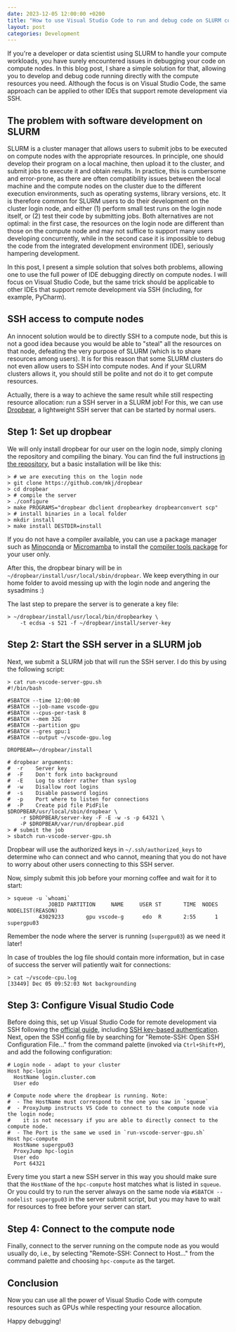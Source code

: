 ```yaml
---
date: 2023-12-05 12:00:00 +0200
title: "How to use Visual Studio Code to run and debug code on SLURM compute nodes"
layout: post
categories: Development
---
```


If you're a developer or data scientist using SLURM to handle your compute workloads, you have surely encountered issues in debugging your code on compute nodes. In this blog post, I share a simple solution for that, allowing you to develop and debug code running directly with the compute resources you need. Although the focus is on Visual Studio Code, the same approach can be applied to other IDEs that support remote development via SSH.

<!-- more -->

## The problem with software development on SLURM
SLURM is a cluster manager that allows users to submit jobs to be executed on compute nodes with the appropriate resources.
In principle, one should develop their program on a local machine, then upload it to the cluster, and submit jobs to execute it and obtain results.
In practice, this is cumbersome and error-prone, as there are often compatibility issues between the local machine and the compute nodes on the cluster due to the different execution environments, such as operating systems, library versions, etc.
It is therefore common for SLURM users to do their development on the cluster login node, and either (1) perform small test runs on the login node itself, or (2) test their code by submitting jobs.
Both alternatives are not optimal: in the first case, the resources on the login node are different than those on the compute node and may not suffice to support many users developing concurrently, while in the second case it is impossible to debug the code from the integrated development environment (IDE), seriously hampering development.

In this post, I present a simple solution that solves both problems, allowing one to use the full power of IDE debugging directly on compute nodes.
I will focus on Visual Studio Code, but the same trick should be applicable to other IDEs that support remote development via SSH (including, for example, PyCharm).

## SSH access to compute nodes

An innocent solution would be to directly SSH to a compute node, but this is not a good idea because you would be able to "steal" all the resources on that node, defeating the very purpose of SLURM (which is to share resources among users).
It is for this reason that some SLURM clusters do not even allow users to SSH into compute nodes.
And if your SLURM clusters allows it, you should still be polite and not do it to get compute resources.

Actually, there is a way to achieve the same result while still respecting resource allocation: run a SSH server in a SLURM job!
For this, we can use [Dropbear][dbr], a lightweight SSH server that can be started by normal users.

## Step 1: Set up dropbear

We will only install dropbear for our user on the login node, simply cloning the repository and compiling the binary.
You can find the full instructions [in the repository][dbi], but a basic installation will be like this:

```
> # we are executing this on the login node
> git clone https://github.com/mkj/dropbear
> cd dropbear
> # compile the server
> ./configure
> make PROGRAMS="dropbear dbclient dropbearkey dropbearconvert scp"
> # install binaries in a local folder
> mkdir install
> make install DESTDIR=install
```

If you do not have a compiler available, you can use a package manager such as [Minoconda](https://docs.conda.io/projects/miniconda/en/latest/) or [Micromamba](https://mamba.readthedocs.io/en/latest/user_guide/micromamba.html) to install the [compiler tools package](https://docs.conda.io/projects/conda-build/en/latest/resources/compiler-tools.html) for your user only.

After this, the dropbear binary will be in `~/dropbear/install/usr/local/sbin/dropbear`.
We keep everything in our home folder to avoid messing up with the login node and angering the sysadmins :)

The last step to prepare the server is to generate a key file:

```
> ~/dropbear/install/usr/local/bin/dropbearkey \
    -t ecdsa -s 521 -f ~/dropbear/install/server-key
```

## Step 2: Start the SSH server in a SLURM job

Next, we submit a SLURM job that will run the SSH server.
I do this by using the following script:

```
> cat run-vscode-server-gpu.sh
#!/bin/bash

#SBATCH --time 12:00:00
#SBATCH --job-name vscode-gpu
#SBATCH --cpus-per-task 8
#SBATCH --mem 32G
#SBATCH --partition gpu
#SBATCH --gres gpu:1
#SBATCH --output ~/vscode-gpu.log

DROPBEAR=~/dropbear/install

# dropbear arguments:
#  -r    Server key
#  -F    Don't fork into background
#  -E    Log to stderr rather than syslog
#  -w    Disallow root logins
#  -s    Disable password logins
#  -p    Port where to listen for connections
#  -P    Create pid file PidFile
$DROPBEAR/usr/local/sbin/dropbear \
    -r $DROPBEAR/server-key -F -E -w -s -p 64321 \
    -P $DROPBEAR/var/run/dropbear.pid
> # submit the job
> sbatch run-vscode-server-gpu.sh
```

Dropbear will use the authorized keys in `~/.ssh/authorized_keys` to determine who can connect and who cannot, meaning that you do not have to worry about other users connecting to this SSH server.

Now, simply submit this job before your morning coffee and wait for it to start:

```
> squeue -u `whoami`
             JOBID PARTITION     NAME     USER ST       TIME  NODES NODELIST(REASON)
          43029233       gpu vscode-g      edo  R       2:55      1 supergpu03
```

Remember the node where the server is running (`supergpu03`) as we need it later!

In case of troubles the log file should contain more information, but in case of success the server will patiently wait for connections:

```
> cat ~/vscode-cpu.log
[33449] Dec 05 09:52:03 Not backgrounding
```

## Step 3: Configure Visual Studio Code

Before doing this, set up Visual Studio Code for remote development via SSH following the [official guide][vsr], including [SSH key-based authentication][sshk].
Next, open the SSH config file by searching for "Remote-SSH: Open SSH Configuration File..." from the command palette (invoked via `Ctrl+Shift+P`), and add the following configuration:

```
# Login node - adapt to your cluster
Host hpc-login
  HostName login.cluster.com
  User edo

# Compute node where the dropbear is running. Note:
#  - The HostName must correspond to the one you saw in `squeue`
#  - ProxyJump instructs VS Code to connect to the compute node via the login node;
#    it is not necessary if you are able to directly connect to the compute node.
#  - The Port is the same we used in `run-vscode-server-gpu.sh`
Host hpc-compute
  HostName supergpu03
  ProxyJump hpc-login
  User edo
  Port 64321
```

Every time you start a new SSH server in this way you should make sure that the `HostName` of the `hpc-compute` host matches what is listed in `squeue`.
Or you could try to run the server always on the same node via `#SBATCH --nodelist supergpu03` in the server submit script, but you may have to wait for resources to free before your server can start.

## Step 4: Connect to the compute node

Finally, connect to the server running on the compute node as you would usually do, i.e., by selecting "Remote-SSH: Connect to Host..." from the command palette and choosing `hpc-compute` as the target.

## Conclusion

Now you can use all the power of Visual Studio Code with compute resources such as GPUs while respecting your resource allocation.

Happy debugging!

 [dbr]: https://github.com/mkj/dropbear
 [dbi]: https://github.com/mkj/dropbear/blob/master/INSTALL.md
 [vsr]: https://code.visualstudio.com/docs/remote/ssh
 [sshk]: https://code.visualstudio.com/docs/remote/troubleshooting#_configuring-key-based-authentication
